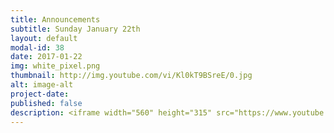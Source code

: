 ```yaml
---
title: Announcements
subtitle: Sunday January 22th
layout: default
modal-id: 38
date: 2017-01-22
img: white_pixel.png
thumbnail: http://img.youtube.com/vi/Kl0kT9BSreE/0.jpg
alt: image-alt
project-date:
published: false
description: <iframe width="560" height="315" src="https://www.youtube.com/embed/Kl0kT9BSreE" frameborder="0" allowfullscreen></iframe>
---
```

